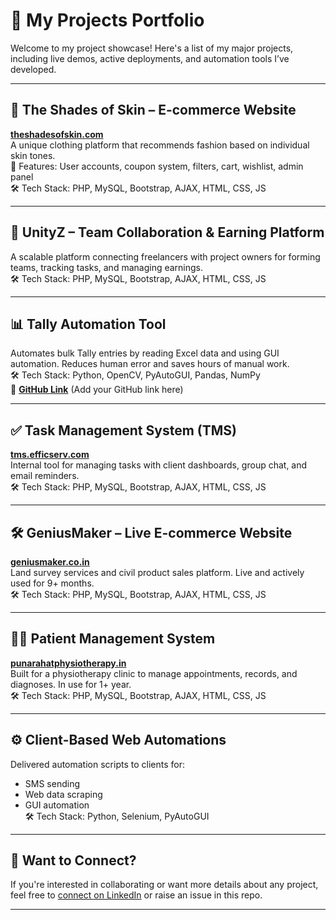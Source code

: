 # 🚀 My Projects Portfolio

Welcome to my project showcase! Here's a list of my major projects, including live demos, active deployments, and automation tools I’ve developed.

---

## 🌈 The Shades of Skin – E-commerce Website  
**[theshadesofskin.com](https://www.theshadesofskin.com/Website/)**  
A unique clothing platform that recommends fashion based on individual skin tones.  
🛒 Features: User accounts, coupon system, filters, cart, wishlist, admin panel  
🛠 Tech Stack: PHP, MySQL, Bootstrap, AJAX, HTML, CSS, JS

---

## 🤝 UnityZ – Team Collaboration & Earning Platform  
A scalable platform connecting freelancers with project owners for forming teams, tracking tasks, and managing earnings.  
🛠 Tech Stack: PHP, MySQL, Bootstrap, AJAX, HTML, CSS, JS

---

## 📊 Tally Automation Tool  
Automates bulk Tally entries by reading Excel data and using GUI automation. Reduces human error and saves hours of manual work.  
🛠 Tech Stack: Python, OpenCV, PyAutoGUI, Pandas, NumPy  
🔗 **[GitHub Link](https://github.com/darshan0604/Tally-Entries-Automation)** (Add your GitHub link here)

---

## ✅ Task Management System (TMS)  
**[tms.efficserv.com](https://tms.efficserv.com)**  
Internal tool for managing tasks with client dashboards, group chat, and email reminders.  
🛠 Tech Stack: PHP, MySQL, Bootstrap, AJAX, HTML, CSS, JS

---

## 🛠 GeniusMaker – Live E-commerce Website  
**[geniusmaker.co.in](https://geniusmaker.co.in)**  
Land survey services and civil product sales platform. Live and actively used for 9+ months.  
🛠 Tech Stack: PHP, MySQL, Bootstrap, AJAX, HTML, CSS, JS

---

## 🧑‍⚕️ Patient Management System  
**[punarahatphysiotherapy.in](https://punarahatphysiotherapy.in)**  
Built for a physiotherapy clinic to manage appointments, records, and diagnoses. In use for 1+ year.  
🛠 Tech Stack: PHP, MySQL, Bootstrap, AJAX, HTML, CSS, JS

---

## ⚙️ Client-Based Web Automations  
Delivered automation scripts to clients for:  
- SMS sending  
- Web data scraping  
- GUI automation  
🛠 Tech Stack: Python, Selenium, PyAutoGUI

---

## 🧠 Want to Connect?
If you're interested in collaborating or want more details about any project, feel free to [connect on LinkedIn]([https://www.linkedin.com/in/YOUR-LINKEDIN-ID](https://www.linkedin.com/in/darshan-soni-328715273/)) or raise an issue in this repo.

---
